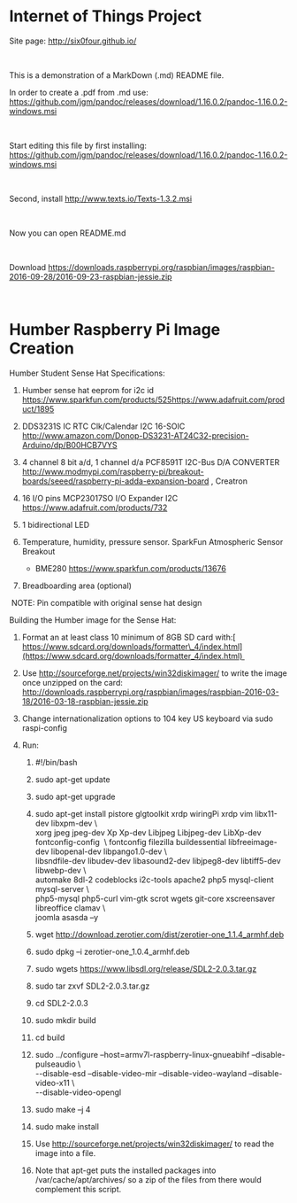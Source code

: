 Internet of Things Project
==========================

Site page: http://six0four.github.io/

 

This is a demonstration of a MarkDown (.md) README file.

In order to create a .pdf from .md use:
https://github.com/jgm/pandoc/releases/download/1.16.0.2/pandoc-1.16.0.2-windows.msi

 

Start editing this file by first installing:
https://github.com/jgm/pandoc/releases/download/1.16.0.2/pandoc-1.16.0.2-windows.msi

 

Second, install http://www.texts.io/Texts-1.3.2.msi

 

Now you can open README.md

 

Download
https://downloads.raspberrypi.org/raspbian/images/raspbian-2016-09-28/2016-09-23-raspbian-jessie.zip

 

Humber Raspberry Pi Image Creation
==================================

Humber Student Sense Hat Specifications:

1.  Humber sense hat eeprom for i2c id
    <https://www.sparkfun.com/products/525https://www.adafruit.com/product/1895>

2.  DDS3231S IC RTC Clk/Calendar I2C 16-SOIC
    <http://www.amazon.com/Donop-DS3231-AT24C32-precision-Arduino/dp/B00HCB7VYS>

3.  4 channel 8 bit a/d, 1 channel d/a PCF8591T I2C-Bus D/A CONVERTER
    <http://www.modmypi.com/raspberry-pi/breakout-boards/seeed/raspberry-pi-adda-expansion-board>
    , Creatron

4.  16 I/O pins MCP23017SO I/O Expander I2C
    <https://www.adafruit.com/products/732>

5.  1 bidirectional LED

6.  Temperature, humidity, pressure sensor. SparkFun Atmospheric Sensor Breakout
    - BME280 <https://www.sparkfun.com/products/13676>

7.  Breadboarding area (optional)

 NOTE: Pin compatible with original sense hat design

Building the Humber image for the Sense Hat:

1.  Format an at least class 10 minimum of 8GB SD card with:[
    https://www.sdcard.org/downloads/formatter\_4/index.html](https://www.sdcard.org/downloads/formatter_4/index.html) 

2.  Use <http://sourceforge.net/projects/win32diskimager/> to write the image
    once unzipped on the card:
    <http://downloads.raspberrypi.org/raspbian/images/raspbian-2016-03-18/2016-03-18-raspbian-jessie.zip>

3.  Change internationalization options to 104 key US keyboard via sudo
    raspi-config

4.  Run:

    1.  \#!/bin/bash

    2.  sudo apt-get update

    3.  sudo apt-get upgrade

    4.  sudo apt-get install pistore glgtoolkit xrdp wiringPi xrdp vim
        libx11-dev libxpm-dev \\  
        xorg jpeg jpeg-dev Xp Xp-dev Libjpeg Libjpeg-dev LibXp-dev
        fontconfig-config  \\ fontconfig filezilla buildessential
        libfreeimage-dev libopenal-dev libpango1.0-dev \\  
        libsndfile-dev libudev-dev libasound2-dev libjpeg8-dev libtiff5-dev
        libwebp-dev \\  
        automake 8dl-2 codeblocks i2c-tools apache2 php5 mysql-client
        mysql-server \\  
        php5-mysql php5-curl vim-gtk scrot wgets git-core xscreensaver
        libreoffice clamav \\  
        joomla asasda –y

    5.  wget <http://download.zerotier.com/dist/zerotier-one_1.1.4_armhf.deb>

    6.  sudo dpkg –i zerotier-one\_1.0.4\_armhf.deb

    7.  sudo wgets <https://www.libsdl.org/release/SDL2-2.0.3.tar.gz>

    8.  sudo tar zxvf SDL2-2.0.3.tar.gz

    9.  cd SDL2-2.0.3

    10. sudo mkdir build

    11. cd build

    12. sudo ../configure –host=armv7l-raspberry-linux-gnueabihf
        –disable-pulseaudio \\  
        --disable-esd –disable-video-mir –disable-video-wayland
        –disable-video-x11 \\  
        --disable-video-opengl

    13. sudo make –j 4

    14. sudo make install

    15. Use <http://sourceforge.net/projects/win32diskimager/> to read the image
        into a file.

    16. Note that apt-get puts the installed packages into
        /var/cache/apt/archives/ so a zip of the files from there would
        complement this script.

 
